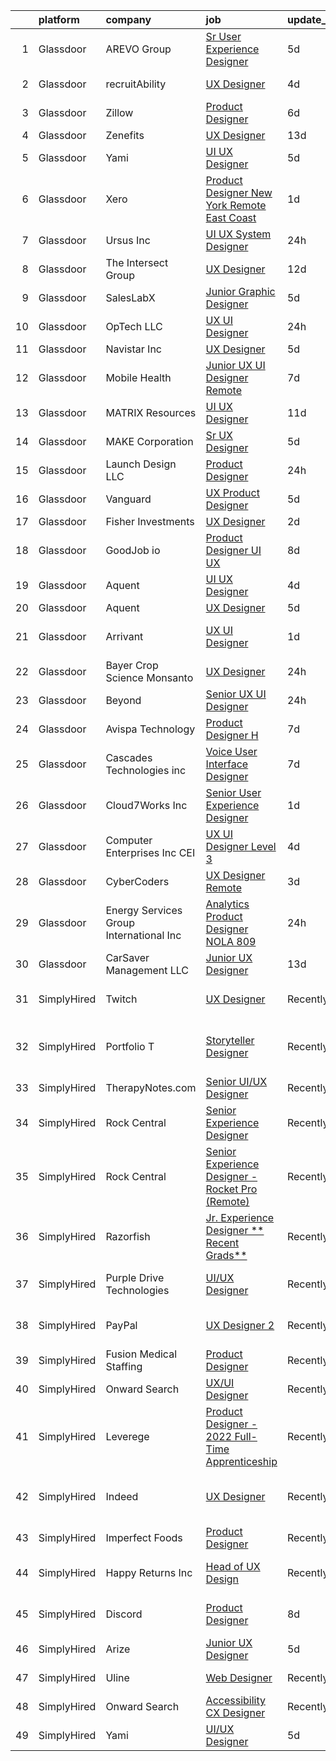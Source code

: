 

|    | platform    | company                                  | job                                                                                                                                                                                                                                                                                                                                                                                                                                                                                                                                                                                                                                                                                                                                                                                                                                                                                                                                                                                                                                                                                                                                                                                                                                                                                                                                                                                                                                                                                     | update_time   | location                         |
|---:|:------------|:-----------------------------------------|:----------------------------------------------------------------------------------------------------------------------------------------------------------------------------------------------------------------------------------------------------------------------------------------------------------------------------------------------------------------------------------------------------------------------------------------------------------------------------------------------------------------------------------------------------------------------------------------------------------------------------------------------------------------------------------------------------------------------------------------------------------------------------------------------------------------------------------------------------------------------------------------------------------------------------------------------------------------------------------------------------------------------------------------------------------------------------------------------------------------------------------------------------------------------------------------------------------------------------------------------------------------------------------------------------------------------------------------------------------------------------------------------------------------------------------------------------------------------------------------|:--------------|:---------------------------------|
|  1 | Glassdoor   | AREVO Group                              | [Sr  User Experience Designer](https://www.glassdoor.com/partner/jobListing.htm?pos=117&ao=1110586&s=58&guid=0000018316d9d25bb52999a54246002e&src=GD_JOB_AD&t=SR&vt=w&ea=1&cs=1_32b6057c&cb=1662535717822&jobListingId=1008111343273&cpc=3BA4CE39D5B5DEF5&jrtk=3-0-1gcbdjkjtk25r801-1gcbdjkkci6ij800-4188c368d1a16fc8--6NYlbfkN0BCLW45RZuRc772PykXY_iXs7CHdsEvuP3whbuRYvlLzUPBgski3_CRPHCklom68Osgv49XQDmo1wtlt7SeJ4HppkyYMM222WbTMRBA2d1kIub18qYYHKISWAkmgyEmZOL97mJlEOHWeyB4xhA4SMHAZwfg573IXuSm0kAAqmu66rW9AtAsqMfmcamYbSiKMuIz3RRUgaRdJh5uNaC3F_HlVZ9auBK5sEW9KE_NBiywfj4GZjNYHjH47jwLhp2DPGKSTYlfA39llqAgJtnnrOCY5zaMUdT18vx0PYEDUVGkvo8UcBDV6RWv2WNne8_eb5RZUK34T_M-4KoD5WEJksLlnsX26PDk53TSwaZ51jXdOdx2E4gIxHug4ffWKcTWvsOVB21TdTK2UQeDsdzV17QyewoT-NCbRpr_MV-SifiMfWsdJHpWa7dvT76vRUKzctDJ5uEGZeKHOKMSEfB9vkm_9HW2SSAZK9ZytheW69aWOrhWArWJwkyZtT3tgfe_j0LwqBBNP3TN4g%3D%3D)                                                                                                                                                                                                                                                                                                                                                                                                                                                                                                                                                                                                     | 5d            | Remote                           |
|  2 | Glassdoor   | recruitAbility                           | [UX Designer](https://www.glassdoor.com/partner/jobListing.htm?pos=123&ao=1110586&s=58&guid=0000018316d9d25bb52999a54246002e&src=GD_JOB_AD&t=SR&vt=w&ea=1&cs=1_ee176a56&cb=1662535717823&jobListingId=1008114441438&cpc=C3517E2410EFB392&jrtk=3-0-1gcbdjkjtk25r801-1gcbdjkkci6ij800-9677815650b08515--6NYlbfkN0CGG9KWCDlpnNsyBDyIiP_Q0811kl3MMa1wmNp0I1WtkTaTZU1gJWaiKEGe9oYuZ3BW9eQbL-bVuA65rvXkGyA6W7FpXlQFxfI7En7ui8u1J-znHeElQFPX2Ao3qu4-HxmB9g_Fm7gKKJNQIlvrv1FGbLiIM12n8VLU0K2J4U1A1dcDSKbIYHvnpscrZxb4V1E3u0v9_-U4dl6_UGo1kcBS6o8G9-DWMzk3umb6z2qeQJrlGpiZN-1IJT-X1KL7vrrUGEHcSlIJzoKuMm8I22nPZI23GVR-pmF0UELYM_gu-4dZQ_7lUSYl7C_EuPrn258cPl1vlSBtzgi0cozSKSykGoHFJ6d2f5rxBmXVA_ZlANpAVfuvfDJCs2LsL-1RYAJLq3d3rcFqu87DArYD-pfMBjCUHS-UhXTpsJcZNRINL4APmmhX4O53DatSqHBtFXqegTGhw1e9nJo9uTExub6xhCbllahdqZ-KsM4dYgqZRAcKcLs8iQpDPj0TF8aE9snd-9n6dv3LMg%3D%3D)                                                                                                                                                                                                                                                                                                                                                                                                                                                                                                                                                                                                                      | 4d            | Leander, TX                      |
|  3 | Glassdoor   | Zillow                                   | [Product Designer](https://www.glassdoor.com/partner/jobListing.htm?pos=116&ao=1110586&s=58&guid=0000018316d9d25bb52999a54246002e&src=GD_JOB_AD&t=SR&vt=w&cs=1_a510fb79&cb=1662535717822&jobListingId=1008105734825&cpc=3BA4CE39D5B5DEF5&jrtk=3-0-1gcbdjkjtk25r801-1gcbdjkkci6ij800-923d093315a463c1--6NYlbfkN0ANMurRYyPEXg08u6OamUd1Mvhk-zhFSGYIZgoJR86UvYL2v6MoUqae-sD5DnU21vqzMUfcrlxXldGlpvZ_A9LcSbv7fieDI5Q_e0eCDabZQJSfXOKXU7HhyZwRBWFH68mW2QkyUBY-1UqPK4A2Y0SDj9Q6XtG2RXC_FvaVnw66ZvivotLysrS3impQJLYkqCcVl1hIsfG-iEpt4htSSGyrKY_saRC49aa6lkGDwclASMqreyxCTMHHYnPHROv4HMzDkdH7Tnu5_TDPKtRR7LZyP04rLyIbgsy-Tij8jYVDgjn0Yq2KmDy7D2DUWn_mdT0hT-khOPLdb4GW4qwb8nPatfUWwjqaMX0QbTVFJkEuUBCepYuP5COL1vqGpwBVqDKzwh1Lo-O0vD6e5WpZ5Cw0_KTtMLRDumPzCX1zZhvcVwKEL0PcmvTShG_WXBQqTFppq2FfuU-e6okEeo_uG3vhVAe7IMUbhxIsHatmW6kXMwTlKElxWWHNUdiga6Q9PnM0ylO4mRCpZ3ZKOQqZRgozbmleAPk09sjd1Z26lWIP8wLgp6Sf4RUpHLiqK5Y8IIQJ4FQBHQMA4Les1LpaKtymqzx5nMES00YuZU_fMskE3-F3lKquCAhHeDHR0lchCd98PvHA083m9PL4C29BMpG7E-hMP0u6vZOKhKfPYeujX6TpMNIuzCAGKfbcj7-YXUk26plaJE1TnoxSYeKHuFedMoG86LulA_5HkQJhZvcKOXHX393AszfQOy-qHkOTEqkuQOqVCJhBTSUEnFyCEUU701jwNXWZdjs6bQw9CuZkkQH6E7ESu0P4qWKgIWpm4LAaZjxC9UjaAM6xH234sUE4GNH8iSNtQlvOhsYdxDianAN6uIZ13o7NUAgsghC8k64%3D)                                                                                                                                                                                                                                    | 6d            | Remote                           |
|  4 | Glassdoor   | Zenefits                                 | [UX Designer](https://www.glassdoor.com/partner/jobListing.htm?pos=105&ao=1110586&s=58&guid=0000018316d9d25bb52999a54246002e&src=GD_JOB_AD&t=SR&vt=w&ea=1&cs=1_72f0e3b4&cb=1662535717821&jobListingId=1008091357111&cpc=84DBBAA61F05C438&jrtk=3-0-1gcbdjkjtk25r801-1gcbdjkkci6ij800-60f85573673f9bf3--6NYlbfkN0BP7N8pYsNWMWBMaWl8ZL7hgGB0AUGZOiHnEaoLHNDW9ROvVNa_h-O2VgHJxwiiK0FvNzL619YT5xjM84m-LPxNMcqrmbfy67nmq_OooHyvM4GX7lNgUrjXmmFng0bY1bmBPBtwPWjl9uOGEcSpndc0U0y-yup-M8T9H_eM1z_7YuX5KEAgmU_Hdo4WVR8w9vRl6CZ9GgAd7m3APl6APy7Z9GRC2Viop_4VpuMR359emRf7VQbi5QbM6rrcqsLLQgy81BX9-qQT7tOWTbYpU_wR9V9ihSbk54g_1OnQUqjZ-wWIIlvQkCfYgtkH9rq6vGwoKwQ8OT8aFBilsCDA54A6Qbe6NIMwaYAoIvtxs9CBe5i2WDT2IwZoQ1nZyTteikh3RDh76BorxO1kPqQAU0mXdpIQTKbw_ntqzGmUK5tqh6AGQxAOemNnZlsu-7p0-e7V_GhRvbhaCRTNkI8G-mSobUBzlrHjTyLYfZYGYOya2u3KbgfgFYiZhDOVKYwfDNM%3D)                                                                                                                                                                                                                                                                                                                                                                                                                                                                                                                                                                                                                                    | 13d           | Remote                           |
|  5 | Glassdoor   | Yami                                     | [UI UX Designer](https://www.glassdoor.com/partner/jobListing.htm?pos=110&ao=1110586&s=58&guid=0000018316d9d25bb52999a54246002e&src=GD_JOB_AD&t=SR&vt=w&ea=1&cs=1_c964da6f&cb=1662535717822&jobListingId=1008111961904&cpc=BBD63848FB84346C&jrtk=3-0-1gcbdjkjtk25r801-1gcbdjkkci6ij800-d1dab448a2b02621--6NYlbfkN0DsBOlmEAMqZtav1V1WKZO3RUElpafjggtWvxyDQ3xFSqf_F-uFbbl63w4PrwT8Miu44ZfysXO1KSQgZsMWkOkd7XGrsQbZln7t07s8F-Y379QQ1CrIr4w_ay-qHsO3v_CQgS9HswjUCAf-pnizNih1cjX2cZN5IilCpikKmz2lbLmVVAngstP8Mkxjc0dUSMOtRqlk2DVf3NUkGZvYJiEaqZrsVCfIifxxMXEsKbkM2l8Gr-Zva_V0VIVp-bzNycP0eSgU0hklnJZpv0GXpsHmo1W2x8J4W1qmbkp8O_Xj2F6_lrf9bUlqRaSxP017yUCoIpzMxF0LKgGCU4fDvWpP8dOUzkLZS5fXXtB4YtaG30_zjVDH7i2N9WckCyg0A6iaZrF3puoBWsi46E3kYw0NzcfMD2HuFeB3sjwm8fOREOARC90MJ5lPMohT3Q7SNqHrHTWeXXZutQPp0MKG9GZtzI9_V9rZqRISJsB_cRebO3-eysQzBBxz)                                                                                                                                                                                                                                                                                                                                                                                                                                                                                                                                                                                                                                               | 5d            | Brea, CA                         |
|  6 | Glassdoor   | Xero                                     | [Product Designer   New York   Remote  East Coast ](https://www.glassdoor.com/partner/jobListing.htm?pos=108&ao=1110586&s=58&guid=0000018316d9d25bb52999a54246002e&src=GD_JOB_AD&t=SR&vt=w&cs=1_4d3890ae&cb=1662535717821&jobListingId=1008119464057&cpc=FF950A86FEA5DF54&jrtk=3-0-1gcbdjkjtk25r801-1gcbdjkkci6ij800-d42ffd1146131f09--6NYlbfkN0COvs0giDBQSZxCgxtGlP9F2rqb7f8qKMvTQKRfo9Z2aBBfdNwhT-PCbca6Tg6UbePLXSL2kZ8wB6QVlHX3jNKcLB3QdhbnaHtCR8dPv0f5XN7MxS1xg2rPm-swsPuD68rYGuZICUqkSSh1BmczAVfWYENYm4GY3NcwVq0TyWHY8ONw9rx7low6CFFsyZyTqD3aaqxgsjtyJSou2H3yBWlNwuLFlxNRk7DUYKUmN9aAJFVdT9IczcLKzIzzYlyKtOpFFxjvubYRWU8HZG16tnVYcloehdYEx3nZML1Li-FVDYEi4S41jBsz_xOfBrltM0cEUEBdDMwWs9nb_v-qM0kURNEfHq9CBDqhoYmfLZjsH800y-n2jMXjIHZ1IT2RizSbpqJgON2FSHo_lIK9Kf19fVq4fCMfiael-4hedoljP3NOCRlWn28Fig9AkCCjp0Y7CEGJJRVnV8ohsUF8E07TRs7hDzRF00tHxqcXZkKtURQwzERcrlYVC-krAr8Of1hDi0KOVrUk-R-lk7YRM2d-swGwxm0AkzlE-TihIEk27fBAbghXc5lUtGNFU_VGFJQYW10dWkTmbw%3D%3D)                                                                                                                                                                                                                                                                                                                                                                                                                                                                                                                     | 1d            | Remote                           |
|  7 | Glassdoor   | Ursus  Inc                               | [UI UX System Designer](https://www.glassdoor.com/partner/jobListing.htm?pos=119&ao=1110586&s=58&guid=0000018316d9d25bb52999a54246002e&src=GD_JOB_AD&t=SR&vt=w&ea=1&cs=1_05e6fff7&cb=1662535717823&jobListingId=1008120777558&cpc=F5E96E35A1725171&jrtk=3-0-1gcbdjkjtk25r801-1gcbdjkkci6ij800-a6595e13f5f538c5--6NYlbfkN0CT8vBT9H5mqECx2dfLV_FONLPDKpIRssxVwtj05Tmm4rA5I0VNOPdM1oYsK66ov5p5uUcFInh1loecO7g0sz_vFSwth4Va6UdJUEnNiuNtI7Ow3xrmSr8p6HYXtu6rwpEVrOuVMkOnMppzhCBoPF6QnTrAEPmx92cj2Br8bjACSdp_fRb5pYYhEuMNeXHaZltWbUmJhNo43ZdhKSN2zm7Cpfbmd8cX-4x1ZfCmE39POVf_dtaQIwUxWIiLlv2YGCsZioOyfXHVRwoJl4CxdeLL3ZTIGgdl6QZ5WUm9_NJZ6JStu6NI4cusk_71AaCsnP8-9lXQDsHRlw1EpPgLqn_TCPKPKXIZZlhY98ihvtA7EZbUaFbFlShHRVYIF9yKOTHqv5l03SDq8hi2_YSFpv3DbRvXkE0PdY4pnu4x4D8bq-kCeM_aczxXeYQfwtBPTWmhqk_be6qWneTadZrNp0DepWReQuGT5wYFPFHlyHLmYR-WN2YC600TLY81CtxLukNGa7PfDoTWE2aH9bBoCc-Zt_vlhhWsUjxufTABSUfnUpEElPE9BoAnIA2o5fafl_h9qwp99bP4HIjAuttapIZHMIpHm2fP7lGqTRVWRRLPiLsF-94LfKOtaijpyX9wm2SZWi5ZRy14CjHO_Iy3FnDWOjj1XAkcqsDLxzkUJSHVHdvLf5BbZJ36v42L_dhjRcRFh-vNHfYmPfNauK24p6hHN2ll_r6ZXLEIWlroNUvomkhjjzMJs7BqKcjVg7Anrx9FaU4FNskNYmkKLFdyZx24RO_MQB8c4iEZg5M1ewPqMwlzEO4uKvkt7YxP4utHi0pPcMC2RhPjeBb_MOYnD3t_6L2YAHZIBBBCAMmf7MzHAm_AAXMh5FmDXhDNA9yBb-i845bufREXpwRXH-3GfVqp4GjjqIJ1XSCHshg6t8iBrf8__xh2EK5fdARhFjUS8XvZdnQWmPDuwT6FFY6tdRODNJPPAFkltJ9W9YuBBmHPAIKtCE5orZAQOp35Wjj2-NY%3D)                                                                                          | 24h           | San Jose, CA                     |
|  8 | Glassdoor   | The Intersect Group                      | [UX Designer](https://www.glassdoor.com/partner/jobListing.htm?pos=126&ao=1110586&s=58&guid=0000018316d9d25bb52999a54246002e&src=GD_JOB_AD&t=SR&vt=w&ea=1&cs=1_23cfcad4&cb=1662535717823&jobListingId=1008093692761&cpc=444700D72F2ECBCE&jrtk=3-0-1gcbdjkjtk25r801-1gcbdjkkci6ij800-031850fa0df62bda--6NYlbfkN0D3PcU9heefYh9TtgByvMoljOix8d9QGO4-sOduKDD9bT1jZI9CfBWrR-yhgruQBi5ZrxVTIvu_50FK-IUIBy6jU2_Wr_qXb7HCgDUwr6byVhOgFPV7g82kkeQ9Npidutfwe3YZyLKOJP28trHYE3Z__O6srWxz0Yo7uRxL4jjG9ntQnQoHzRP9fYpoj5rolAO3hFrQB1-MHU3WX3RVdPGTaZYStUdLiObXK3EnWxg6sCGhqqMduuuCIPSEJYqTHTI_W9m-WoZVVjpY8Ui9sJsg3enVoJhEdKQ1_VQX5Y2lsGfanJhzZakvoddezOegXAcAMboHg__GmifO5v5cAjo7JAhrlV-5GIvpD8E3xchxCWczqTOZ-nvr1RtMT7fZhjbX-XGw9OCWnXwGf_6OHfzl9s-hvs4Ttrc9XpvIIw5sPuggQtsv1uRjZUzW3unuzvsp1TjshbFcLgKtlbG4m3aLwJC0gZMABOe8M7XeWiSYCWmoN3oB_vmmof5Ley02Ktk%3D)                                                                                                                                                                                                                                                                                                                                                                                                                                                                                                                                                                                                                                    | 12d           | Irving, TX                       |
|  9 | Glassdoor   | SalesLabX                                | [Junior Graphic Designer](https://www.glassdoor.com/partner/jobListing.htm?pos=118&ao=1110586&s=58&guid=0000018316d9d25bb52999a54246002e&src=GD_JOB_AD&t=SR&vt=w&cs=1_46bcc193&cb=1662535717822&jobListingId=1008111579607&cpc=6193B0C32834B022&jrtk=3-0-1gcbdjkjtk25r801-1gcbdjkkci6ij800-e908962a8703a28d--6NYlbfkN0AZhccrYCUSJlZEde1UnGXnwlG1V9FU8luw-eezWnVYr5cEIZbxF0ud2TiQradMyDYAhjUuZdU-Jc6KDrNnXGt0luj4X9eLCFruo8XOurAzNfkw5TKDUy8_2DXlF_UuK3XC5Jdc8AGJshFzDUJNXv15OVNeEv33cNdPQ9245r-wmXF-LAyKzaSge2VOArsiXjpk4Xf8S2Z-Rb6blW8jDYCwCS7h-JinDLATNPO7U-EXcnzXnOHEnzzXka0thL1X4wmqNNnSBunszPD_-cTdhg8lVKw9gXyYDNnw-W9dijElOns9bRZz2AG5gxNqZNj_P-JIhEH4-Y5oCYp8W4s0pxuVMgEEZrAcYhNJfF-v21wXLQbgT75YcZ1NI2TlR3JJ1FmKBmGIcngsxWBCe8W2GcTBwq4-P2yPQnoc974KhGim4NMr-rM3oEqd)                                                                                                                                                                                                                                                                                                                                                                                                                                                                                                                                                                                                                                                                                                           | 5d            | Austin, TX                       |
| 10 | Glassdoor   | OpTech LLC                               | [UX UI Designer](https://www.glassdoor.com/partner/jobListing.htm?pos=114&ao=1110586&s=58&guid=0000018316d9d25bb52999a54246002e&src=GD_JOB_AD&t=SR&vt=w&ea=1&cs=1_4ad90522&cb=1662535717822&jobListingId=1008120878935&cpc=723ADC3DFE402989&jrtk=3-0-1gcbdjkjtk25r801-1gcbdjkkci6ij800-0baaffa7b0784a0a--6NYlbfkN0DP9fosW9IEXaU1TZ3ocreH2vEq1sd-U-IRxHoNdS6RHkqAVuspg0SWSgO6chgcdoU5n4vUJhBKWY-WDn94csM60LcuhNnZxBqWpiRhLNHVLEV9midagA-O3i21KTv-5qP-FwLsLnbHckdD11Y3Ezo9aFteyJdb1TmKa1Efb5KY9hp-Swlpyxh_iEGF3sQMQFNo4uctYJppV2Pt1xIe4OYXYDWn-AG3-mE0x8VYi4RvHhKWadpz7tgE72EMxcRgphuZuab-wHt78jDULXNFMlpdNcqz70yfOFBsP835Iwv-ad6gdmh0Rurfgsbm9LgjNR3DftgSFn0Kcd5yUhqy3SwP2BF5IoEsnXW6R9RWJILVk5almXEQGeV4IRweuaNE6xkn3ab3aIO38-wSl9BJG8Dny8uc57SsYyXlNBy0AsGma4crbVclAP72MujRCtn_ReqUPPW-8zVneg2SM-lr2oYG1HII2gTobDnrzX4woo-74yxl8oO76ZdnvifQExOVY_0f2IBCLCx8C3ejD16cFMQI)                                                                                                                                                                                                                                                                                                                                                                                                                                                                                                                                                                                                               | 24h           | Lansing, MI                      |
| 11 | Glassdoor   | Navistar  Inc                            | [UX Designer](https://www.glassdoor.com/partner/jobListing.htm?pos=115&ao=1110586&s=58&guid=0000018316d9d25bb52999a54246002e&src=GD_JOB_AD&t=SR&vt=w&cs=1_b241ee38&cb=1662535717822&jobListingId=1008109657234&cpc=0C139D4CAD5A6DB2&jrtk=3-0-1gcbdjkjtk25r801-1gcbdjkkci6ij800-c03e3d61d62ddb2e--6NYlbfkN0AKaw8O8HtsTpjEdZ8TD4sRoCQOMb8M-nU-vU3s0gcF0r3-yfGCd4qXtRpKh7pLIDIM_WGHspAbEH7Mm-DXOvseaNDbhboO7HxJY1x0-N-IbXp-gm6-_pBopNgxhFLiAEmGTaW3dCXraLD4_5OAFLHz5MDSqZ_FULqBuWoohxZw04tAZFDJEYFd9Z8NOZnBblnhV_hmXB1Fk-LmuptOD5VlJcxgsXC7g2C7K8JuNqxaB5GnUe2nhFVPAXe2OdxNmhCW6qPT66PCl4iEoMoowaov7V2xxBv3anMT5CdZgpBu1Z7qLVYBZ7IM9V60wGTHKFEyEJ_78y1aCcLIkUoDE2eNbOo6wBtqgPaRW7u1MSB0BFPBz6kn87AHQb9Ns3EVWYFS4LHd8K-8if_4cOMEJKwHlQRobtMYVv7wtTKFtP1i5t-QZtYgEKjqPkNLInZawdOTDTIZcZwvHZa-Iwge9_uiencA2mF4ENqcfOhphrE1B0bM1gJfmjbpJNWRzqXzB62q75LN_jJKaFKvXukNzN9Z8yzp---T6w-4MdNr7FaFQRFwhQoL1A8MeUskWtGxdfofqBkeYEe7_JFkTUQ9mLhqUIvVtP-Ovlesw8QFZ5jGCj3DQUIRfy35N6aanmtb2bnTWRFakbn3l4JVXHir0elt_vq461YBtCfI4Rn0AN3RaZZQEp5ZeAYagUpzBVkM2G3sFCDedpYgshb3kjV3JIiV)                                                                                                                                                                                                                                                                                                                                                                                                                       | 5d            | Lisle, IL                        |
| 12 | Glassdoor   | Mobile Health                            | [Junior UX UI Designer  Remote ](https://www.glassdoor.com/partner/jobListing.htm?pos=109&ao=1110586&s=58&guid=0000018316d9d25bb52999a54246002e&src=GD_JOB_AD&t=SR&vt=w&ea=1&cs=1_c5025aa4&cb=1662535717822&jobListingId=1008104582625&cpc=F41FEAB56D215062&jrtk=3-0-1gcbdjkjtk25r801-1gcbdjkkci6ij800-0b855880aef5fae4--6NYlbfkN0CVW-wZUB6fDkVbeXZUmA8a9VqOuLioZTZt07t5oqbkUixMn8E1AkY7NfCvE7a_uIFEM4p2K4W6Xowwu-eZbvZMAmUZzzrHL6ljTCT7DYTx6XjJdgQUIEh9p7SxX-wpgLvWtsfp4DDj8x2BvdIzeHYMSSkPiP9r4jjtgVITdl04BLVLmN7DTPJeZ4_ZEyu9s9kJSZWXVIFJHm7UUAY8E6nzCj98b3AXWaHYETPxkK2Bpf30Kv_XOO27xRUwjr8KZThicsDiNMolgL9YGhcmCr7Hw7jO8mzT-xzQu_Kg4llSYBFSzv8f10RtD3sLlk8t0ngGkGbHvnhHAp4aDVqfNKXroYATMPgxZUUCktIvwosSXSZL5gtIyRpe5AdD-G4UfdtYdylC2LeaE0idf1X4pCkOexHOJ-dmZE0TBj1tLswk_dPbnFC0HVLozGUcnm8gF6jcfckHlS6NYwnXQMnSOLWpfQA5DVZuJ0hbCjmozPdXbEDHXhPyT4vAd1QoRSi3VAPKydnxgh9j4aXK3CTweA1Us9pyFMYVqE38GexhdVvcmq4-Po1NxLFxGsX6Y2J58TwznRn48v1Krq26XBo9q6wg3SugZ-ugYSU%3D)                                                                                                                                                                                                                                                                                                                                                                                                                                                                                                                 | 7d            | New York, NY                     |
| 13 | Glassdoor   | MATRIX Resources                         | [UI UX Designer](https://www.glassdoor.com/partner/jobListing.htm?pos=130&ao=1110586&s=58&guid=0000018316d9d25bb52999a54246002e&src=GD_JOB_AD&t=SR&vt=w&ea=1&cs=1_94b1619e&cb=1662535717824&jobListingId=1008097687345&cpc=D2F1DE17EE1F43B9&jrtk=3-0-1gcbdjkjtk25r801-1gcbdjkkci6ij800-6eaa310da964cdf8--6NYlbfkN0De5ppvndiyxA0pMSLQzOe_j9Mra0KF_8EhxTxOKXtZIfhM20E97mGJ28x3XA14Fw28yStzVBdaQ9ukr0hbtijUfQpEKZvHTt745eRDuSDYsFUMx1W8sjT_u1ZW-4vrP_ybh8i3xl0yLc9Cbqn5kd7bD6LQ2twRfCMXnKVqUzk8aiIdAGQZSbUw-qrO2rVefXZKcp3zxLYvG24DcA-TVl7van052ZMpxY89SK7FmLgHiq_PRJJL_SO50fQVsDxt8d9VIG5aV_kdv2CvJqmVkuc1T5La_LnPnMICg3WkBT_bzHpYrOt1RVYFkPOAA09KizBIKNG-EgxHaBeTrAlErGRx7if6AoZ9ycdG6-Ukf3oKBOkyoKpjpaogfqcKYfh3rIve1-u1JbwXjSyaS8aHhq-a5vvy82rxE20E0L__I4P7fv4b56yy70TBl2UbdKIEBefjz-reaaeWk3k-Jx389G_bmIGdlp6a2hGzOVJalXtbWr24KDzKVKV5lcDY89qTNE2-bDhEIcpoxizBCEUxHkJVso81LCnEhKS5HakFKyVQYA%3D%3D)                                                                                                                                                                                                                                                                                                                                                                                                                                                                                                                                                                                   | 11d           | Scottsdale, AZ                   |
| 14 | Glassdoor   | MAKE Corporation                         | [Sr  UX Designer](https://www.glassdoor.com/partner/jobListing.htm?pos=122&ao=1110586&s=58&guid=0000018316d9d25bb52999a54246002e&src=GD_JOB_AD&t=SR&vt=w&ea=1&cs=1_db256c3d&cb=1662535717823&jobListingId=1008111018945&cpc=AC285F3A3ECA6BB0&jrtk=3-0-1gcbdjkjtk25r801-1gcbdjkkci6ij800-175cdf68bb3b85ab--6NYlbfkN0DBngY5b4yB-TlcVsy-QsRo8iRp5hY8m7P-4u0yD8OPehX8tfe9tVu8yLDxUwV1mcUyLWyrXCaODSfuFoLB5vmq0DBHwLowcpqWevatJK5OgW7nhgyKom-XMka9g2laA_pos-ed-qRT0K_OlsZHdjm9WVv_gYLvIeSeW-G3rBuHH-bBdpcmaNTxUpNqNEZqvUX0DeKQFawTmlE37lys89wYW7INwq-HxYLByrGOlMwwFjKHjJF_Xers8lwR3_IR-GghyX6KcIW3jQpVduxKE55I0uyU8aOibZsoTERSFImklK_DGD5waiblFilsp4YcuIFSd-x_Hx-cVq5Dejyi_PYMuFnndP2H5aQbPuCpi7oWzKhu3nRaxA8Q6RGu2xOkvN01fbyitzmGAJMkEw8Ryjmnn3pwvKRGQMhAI85MT6HqoCXiFtY2IdPt8r8lq4dQq6E1SATxVNHK6xeBPlGgLO5syUTNcuRihIgO4j94Zv3_Eu-IP1140gmukIXntFZR4rtnAlrko3mGBg%3D%3D)                                                                                                                                                                                                                                                                                                                                                                                                                                                                                                                                                                                                                  | 5d            | Remote                           |
| 15 | Glassdoor   | Launch Design LLC                        | [Product Designer](https://www.glassdoor.com/partner/jobListing.htm?pos=103&ao=1110586&s=58&guid=0000018316d9d25bb52999a54246002e&src=GD_JOB_AD&t=SR&vt=w&ea=1&cs=1_2fe9beeb&cb=1662535717821&jobListingId=1008120876164&cpc=21001CD36CB5FE0E&jrtk=3-0-1gcbdjkjtk25r801-1gcbdjkkci6ij800-d03dc8071340b52d--6NYlbfkN0A4j-hCyzQryILAnUuiEg4wO0W5i5Cmr1cKLggF1attzsWLwnQvZ4tdWPYGMcq1Eeifn2UryBVUGEPnMP-yl0lwyn4RBh70Ko_oGxb34YHNRl-YvuMXKArdTJ5wZ91g36JLtz-vAk0rApwJHShUVTKAxW6K4LGntifZ1gQMvcXRPWNaeI1FdipAcKpvwQbtwtJtVPRuE29vmVYrjr4rD4ivpJ1vqiGkUSZYQ5ZqPxxPw1b8TrYpwA44F7v1DWNrgPLWv_c_-B0LFBapH0Ilvg4dE-CcxWyaba9XKBNYi42XOH3WeaDQ-wNse2X4cUCx86tvQ22LSHTiYihlI--ZpDm035rSXPek2RhrzFZPYUN7ERJf0dm6StM7fr9yjx2CzNnmvbaG7PL_Kmmms2vBB3j1KfxJernLC9HCDrmstHr0bFzHx-Y5PlD5MRkvuzjiOFpHKTK_zcRRbat3r_RzqrQQVn7BhunGh1iYPQFXLspj93ChlfFm8ZZmlqrMWaGbXogYGW-WvNQ5qvdzp23e4VQn)                                                                                                                                                                                                                                                                                                                                                                                                                                                                                                                                                                                                             | 24h           | Remote                           |
| 16 | Glassdoor   | Vanguard                                 | [UX Product Designer](https://www.glassdoor.com/partner/jobListing.htm?pos=113&ao=1110586&s=58&guid=0000018316d9d25bb52999a54246002e&src=GD_JOB_AD&t=SR&vt=w&cs=1_9c8f6e09&cb=1662535717822&jobListingId=1008112012321&cpc=AF770993EC679D41&jrtk=3-0-1gcbdjkjtk25r801-1gcbdjkkci6ij800-be7c06f459c33981--6NYlbfkN0BWQs_M7ZA8XLbIFWVw-PYcVVEPryqVLyWhKaEKPskHy2YkbHyHJDwBFABfX2IzFJVzF3OE_GKLQFR_VW2JmmVFQlLdirnq6O28rT9GGaP7ZFUJj9Stvk2ivnleLG5A92dqA2I28trcXt0YQhqRfIZTw5OL1lSNXfSq3NsK7RyO7q2KlHh0YaUr0BjWCDr1Nd9SVJwEQ2Gx7zTkUtDDhKJyX0Q3OZAwWy0ONxoCHmMc807lOFSQafivIBXxIZkSSh-JwDjK60Y2E7WNPqLFJA_ff9IT-5RS_v8QFx18zuvXyYL2dt2DI54uPXjGFMOF_bW7I5k0ztzGKPUATz9j5yzJSj-z2hTaTGwr__XiCAUMt5cftXsHvF7tIxo16KehD4zoF2at9DaxXlLFXAKKnkytTTHDaaG1mu0k9tkUsTcFLJxk3e9t1G99-HgOjfTawj1Tf9qgJN5ulDJm7xXrkTSetMN_sIJdC1fMVnfU1C-XePHD8EZUOkCQFAmL3it88TS1fUYUU4CKqpptzVT-e2A6l3D_T_fk5WnU_M4pTfxDRdW0Rr8_cv6EaBjvnBoL1Ns2a5ngUdg3jV-Nl0LRNG92sJ2QylBOc64B1kQyt49LMQHu1UzhbEGjJraAQmlbqJfN1HOOfYgkXOpHrHa-ai6sJZ5s13JR6kbctFXbsZ4dfsBTUz8O3-M8kj-0kff_MWEUsbAap-4_e1-fMcBcGmZwL7lIlJKOkl8q56YvZG-1f52VXyaVu8FcEokVTcTOdIn-g3SGDHFvUI9RvOMEZX7fcndQmZk58e-Lby13vA3oK5xwGsqfFLkm10ttGiJbZegH6zl640s7tmoeQ_255ty1E19SICF17_Rz1W5YNqR9alISoyXDB_BkVrL6cbCOq82mzUQG1jeQUC3Tpt5RqAsgedWLumL3RYb8kFY1pASfcL86s6Yj1V8q_2LHG12UklUSFbFfkeyTRjNJKlBfNYgzD4Wle0qGXl7NycvibZAYch2AMyOrDbNynKVFc8Z-fhWuYNhYHnLTwO3YjrE4FhRgzrU0DRrJywP6dKN0LaTZ8MveibKK9-pGG9ZCiu_n6zJ8-VLhtPoWKfEnPfWlrYrJqM7upo1yIAs%3D) | 5d            | Charlotte, NC                    |
| 17 | Glassdoor   | Fisher Investments                       | [UX Designer](https://www.glassdoor.com/partner/jobListing.htm?pos=112&ao=1110586&s=58&guid=0000018316d9d25bb52999a54246002e&src=GD_JOB_AD&t=SR&vt=w&cs=1_66f11ced&cb=1662535717822&jobListingId=1008117056491&cpc=B101C867B3EF2D75&jrtk=3-0-1gcbdjkjtk25r801-1gcbdjkkci6ij800-385375ce8cbcef7c--6NYlbfkN0Bl3v-xNSUlX6M4P4y9QgmujL-lOT3HgqySKLBFYL1_9cuj82YyVgUSV6vzZlcSa8Z88O6VQ-eAvzEzHvRVdNAbe5WH1s_26dD2b4xgxrLYak6yajvyRdlj1UeRn4jMlcpTsVb-SZZjm1_E-iKO69lIBp3u98RQGKOn0j5nzCgkCH1a3ufw-ah7gJWqOuNZfyZ4L43CT2Sm3tKQZjnKrCEhkzAyl-bZAtM5ungDjKg-lY0klbtglyLuhBsHnVHX5okoK-CfZa6u1Mrkxe2aeFQZ8xHsbtuc5tw4dFB0C8r5kfgPXHm9xA-Au6lrzbl87DtZbYHVsgkif-J0HPJTcFvcwSbb4HStoSoCyp4wdHdgEWv309niaDLUEoOEzLouUqoHRTdVR844M5RDilmY1gmLgiBHeAwoY0SsEf2__kR4T9ZLMBDAQG9O)                                                                                                                                                                                                                                                                                                                                                                                                                                                                                                                                                                                                                                                                                                                       | 2d            | Plano, TX                        |
| 18 | Glassdoor   | GoodJob io                               | [Product Designer   UI UX](https://www.glassdoor.com/partner/jobListing.htm?pos=127&ao=1110586&s=58&guid=0000018316d9d25bb52999a54246002e&src=GD_JOB_AD&t=SR&vt=w&ea=1&cs=1_6c69e3db&cb=1662535717823&jobListingId=1008101143376&cpc=6FC5BA77C9A4CD78&jrtk=3-0-1gcbdjkjtk25r801-1gcbdjkkci6ij800-8578fbe97d5717b5--6NYlbfkN0A-eM-8zQmqxQkbCPpjyO_R1nvC3dWyZdH4WDfPbAqpRWMKG9vGIfMbmWU-gkWEBQ01vlTGLb2nzOcccHCg0J6zzTcuMGXdgKgg2GXifa6KSDn8culOCpjh_TFn3gljPby6eKNqkiiOIk7xpFsOaWLOLwbEX6yF3a3LNf0J13VFSUA2XKAN-WXo_J36O-UtPf2K4u5HleECUzXIPy4RsQohLtUEJilC7XC3R6K4KoRrAFrzQyJxeDnhPque-Ihwjuw88ZNgMmE6LJ6fFrpfh7bacHbx2oG-lrfmX6StMWNrP0mbjgsIcLVZbPW1No44vcIPpjh8pKamVO_MkTN_tr9hFhYq3TFi6lrVo74fpkt1m04Vu74H1oGotinYf5IvvYzkoQAYfBB0GemJkE366ifU1ydFClPWWKkJXPv3D7JX2genXmqf9yHYrcG0tmlFuB0L8hLmvIF4ciV-N7crWZLJq1nvo-AiLyQDWF3G5LCqM_U9e5pnluXD85nkkfRaolY%3D)                                                                                                                                                                                                                                                                                                                                                                                                                                                                                                                                                                                                                       | 8d            | Remote                           |
| 19 | Glassdoor   | Aquent                                   | [UI   UX Designer](https://www.glassdoor.com/partner/jobListing.htm?pos=120&ao=1110586&s=58&guid=0000018316d9d25bb52999a54246002e&src=GD_JOB_AD&t=SR&vt=w&cs=1_c1ad7852&cb=1662535717823&jobListingId=1008114793160&cpc=56C4EA4A1A191A49&jrtk=3-0-1gcbdjkjtk25r801-1gcbdjkkci6ij800-988e979ea853eaba--6NYlbfkN0DMrcEu7yrtATojKJA7cEzGQ3FdRGWLh0CZQInL4ECGI9gD0Wolx9R2v-Aex0-GK0503smrwKuz4__mHlJHBBl27oaXudHHnThjTWxoycEVwsiwqnOTr9ZA_6JfMMsSFYxQw8wdVPeYzBH_Vz9NYAKtMb4mWEgUbKbpetOSxXck1_pgrkvTqVpB3TIvb8VjdsZpyUw8EtbziI30jaFooo7qfSpX0kgDUdxpXNZEkMgWAeRiRmOUXGuMpcCLsJwSlwDYqAXDR_TSeFrdJe5Np7PCIP8PiIhrCXNRRzOBH4jo7M351916Wr7J9zWJZ2CN8TGWkC7hwBD_-i4QK3VIbuVr9aDMdQTnLD5ZEtpypOo7kU2BF_JO0HE6t-Q7-JIO_BxKyIgGKgSFsIr1gCKu7FxHx0fXPNETCsJ97IZ6c2C-lmI6-ResP5uCGN7wKYoZPk9rfxNuEhDYTFf3jV243KkK)                                                                                                                                                                                                                                                                                                                                                                                                                                                                                                                                                                                                                                                                                  | 4d            | Campbell, CA                     |
| 20 | Glassdoor   | Aquent                                   | [UX Designer](https://www.glassdoor.com/partner/jobListing.htm?pos=125&ao=1110586&s=58&guid=0000018316d9d25bb52999a54246002e&src=GD_JOB_AD&t=SR&vt=w&cs=1_0a0aac31&cb=1662535717823&jobListingId=1008111964860&cpc=C4A69CCDBB3B9599&jrtk=3-0-1gcbdjkjtk25r801-1gcbdjkkci6ij800-a0aea63a4a0d9fcd--6NYlbfkN0DMrcEu7yrtATojKJA7cEzGQ3FdRGWLh0CZQInL4ECGI9gD0Wolx9R2EDT7B77c2cT33eJ4xZtcBfkKMZtXBvc2wP1tnXOoPpd3UMv6crfOchzoXP3nKzecDNr8y7RnLzCBH9dAe6FvrL9wgzsnxcYUKT_zuXvTUcrGaoHxkw-caHCzxnfRQQ58RRwqJt8xgYkym6E1awaoqEy6SfbluuncO8UiJP2rhHQNLEEhd1jCr4uBaRegimHxhDEWQZS-ReCNyd86W6La-OCMzWGwdzC9GtxnhRorp3_rUMhr3h46CbKlp4qlpOSdVILt6OXoZuMSRco87Eco4SuH0fEZzrXN2xvilC0ZEgjCqdmb4oqU5FlNtHMRvEADk0QJUdgIKbgm-eHNoDeo3DaHpwzZu7TgoOEA8uJA3VibHi865itsTu6JGFjUDsCOdNBn1lFQnTK9LA6PIiVxR6-qGBD-yJBZ)                                                                                                                                                                                                                                                                                                                                                                                                                                                                                                                                                                                                                                                                                       | 5d            | Remote                           |
| 21 | Glassdoor   | Arrivant                                 | [UX UI Designer](https://www.glassdoor.com/partner/jobListing.htm?pos=128&ao=1110586&s=58&guid=0000018316d9d25bb52999a54246002e&src=GD_JOB_AD&t=SR&vt=w&ea=1&cs=1_89d24323&cb=1662535717823&jobListingId=1008119621943&cpc=48B9F4758953335C&jrtk=3-0-1gcbdjkjtk25r801-1gcbdjkkci6ij800-3e642d748c9187d5--6NYlbfkN0DSgjPPcnEdvoK3uuxfISLALE6pB1FR7YSHOr_tSg5_QGIhoz_2VqUepdcKLBLI_zSAkyoPLr8SW-BEhconqxzy3mrDukWdx0ef31tGDTpgIip-SetJEWcGYiS5_3gTnXONN1J-6acvd22kzKlzGzinEI8pgDvf73tRGn8UbRq18Ntbe2fdioLQENlToVLDV23UN7cxPU67gTrIFZijVeGMu6y1fS4J_xiswJDITRfmcXWhiFR5KTeIEjJO1H5kk-Ya_VK32dIr3yjg0xc-M1-eXCjppqJmon5sYdNYEH24K27LuoXxSzxnGsrv0GxIESK4XvD-eF5NVF-3BipSANm5aaRZ62xf4fYMLSatBkiZcc9-QsMboH3_Uzo1KwBxnWuS7j-DlOm92rFF4DAIr8jVVbgH_hDaZI_R-udFutTEKU1fxMhnVeu5MvHIWWJrLSB3lylM82lG6K3Dgz4rwvXV_gLpVZZLsdWOXDdjG8QzJ0BmSMyyLUsUjp8AEHj9otP1WGYZlxKKGHjz8uov3RsK3egFM1R1iZYKnKb-PbJrpB_MSz8VCKbwI8JIAXv5Kg86ivqmgSIZih8P3e9Bac4N)                                                                                                                                                                                                                                                                                                                                                                                                                                                                                                                                               | 1d            | Los Angeles, CA                  |
| 22 | Glassdoor   | Bayer Crop Science  Monsanto             | [UX Designer](https://www.glassdoor.com/partner/jobListing.htm?pos=101&ao=1110586&s=58&guid=0000018316d9d25bb52999a54246002e&src=GD_JOB_AD&t=SR&vt=w&ea=1&cs=1_cf2f721e&cb=1662535717820&jobListingId=1008120906464&cpc=149B3D5996025BBA&jrtk=3-0-1gcbdjkjtk25r801-1gcbdjkkci6ij800-765d86f131e55683--6NYlbfkN0ARyD88zZa8G4fZaD6jLAgXtQ8K-B7dWBWCK8oXQKVaKig_6nzqbLjwMGuvQzHRYlOQKDdifE6_stgy65vAR9kGzt5nHuwinqJmJV0r2xVVsZIFHO5Y5HO3Xij9HdlaPIupsyiM--YXZPKrGBfD5yBD79ubhqruEYqvK4wkGLx9W_OW5nouq7F3Pw7mSdTagEELkbkJ0S3HdO7ddwGR55kjitC8ojQ5NOMGtC62iiVKY-XWZveOf7s3FuagIaGKpKo_llp3LIYntxfwhUpPG5e_kcw5MKI648XLLErDNuIjUJatiMHXWzq7Uapg9Bflk69R2ClY-4Z1pL6ON2LSfygvkf6tVnU5U0VQLawGbac04afZ1PZkFUz_R1T_inHkrsBVcBq0keLyEXktxbFyVOVEyUt-5TZ5TT0p1J0njrJwK3QyC5gp0NM6a5nD9QsIFWHGNk87Buz1HN-NaueHNPBYNWAf8PX1eDeH-ahY3NPrFmH7aZcBKjSgkGMNAPrEMvRZhdWnAC5hIg%3D%3D)                                                                                                                                                                                                                                                                                                                                                                                                                                                                                                                                                                                                                      | 24h           | Remote                           |
| 23 | Glassdoor   | Beyond                                   | [Senior UX UI Designer](https://www.glassdoor.com/partner/jobListing.htm?pos=124&ao=1110586&s=58&guid=0000018316d9d25bb52999a54246002e&src=GD_JOB_AD&t=SR&vt=w&cs=1_0084c4e6&cb=1662535717823&jobListingId=1008120705478&cpc=75B6770C194DCF89&jrtk=3-0-1gcbdjkjtk25r801-1gcbdjkkci6ij800-8263f8dba5215fc4--6NYlbfkN0DG4ntHtB_rMsnfhgmnSvK2brktLme1L4SiDeJjQ-izrVOLqRJ5-yjEhSyAj73O13QCfwQQ3-HGC4D6LuPDos4vVbp-nbv89X_6pCibdoYhExgPLyQWtXUQ1JxQPAivbn_iPWBpuEIVWmtSfQdwUqK--wnkGMGuvzrJEz8JBeX0iti3aZqY4EFtGkoXkrfwHKKB4NFUMWAi6tvi-NRKiJBY7SC_USDV4b7-mdyB3j_7EeNfbMTbCbV2-YXrVQJzCXiIP0NSvMQqpukAg8L4VaHuC5Q-SUmGNccHyC_awaNqKEzgHWAm0SgPvZTX8O8PQ5hp0CljNxh2_gHqxwjBkwgCvXCJzQstRU_LM3VRdLwUE3ujB1CnZAvXe1W9RCWpQK2j1YXLyaa7wPI2qjN-YCIh8pkcfVYbxGXGTjtjhi4zM1vZGfm-WVR7zHJXQUH_hwQM9dFbm12xNbKZE6DIe4UrgbbctLvcgu9zQP8EUY4UHCH-Kk3thD9W2gaska3ROFaYMY-bUlMla1PfQKW20nuWG-HjYu2hq1Xi86MZIGjSblRLZIPQj03x_Mn_HWTfqNXHYkZ0BgvjQIu-XKD4TpozxOZ2PHTSA0Pp3k7lYyBw2E-iU16TkOsUiZtMb4XpLVoOzcaWt0EzO3VUOlwc3Ip1Nr4G12506haSGutw-Y4LRi-RwtnUrbKgV1Hs12wJIh80lwTNV-6g52yW-yyYeF-VtSwUpvLm7krWOoaLmnmtK6d84PQLDnZz6h-u27mNu3u0Bh_YKcaeZ-PVliu_VGfXjvKR2l0FrkV4Ib6ffFDSdtohns2XYA4kuUKHHk3-JSMH2DiMy5Xupm1fS8Lca7ugs5lG8tWTIsZ_1XuCoFmjXr9iClpSQCUyXelyMNhgtjGQJ8UaY4-DAdJTAAcdE7APItIop5iWyTKI5cJpHIdcJVNKVFwZM496q7mCZw5g8Zm5uz1Pyfj8XEpJMh24Q0dMY_i8FKtTpEDEue-fu_nmMCAEsbBr1VI_)                                                                                                             | 24h           | Remote                           |
| 24 | Glassdoor   | Avispa Technology                        | [Product Designer  H ](https://www.glassdoor.com/partner/jobListing.htm?pos=121&ao=1110586&s=58&guid=0000018316d9d25bb52999a54246002e&src=GD_JOB_AD&t=SR&vt=w&ea=1&cs=1_0cb82afe&cb=1662535717823&jobListingId=1008104267687&cpc=AECEB822CA110EBC&jrtk=3-0-1gcbdjkjtk25r801-1gcbdjkkci6ij800-8b807bb4b387849c--6NYlbfkN0Dj2d0qKPEJP0fpBViK7V-TZwXvjpwqshPgAnSSx4qW-KrhPkyDM9HZN_F8jkueVAS70HLO0tJdpAAOHYFG-u9vaRdLwhF2_Tx3mAh-eCqZVh4Dm796VGVkxfSWivOWNKmnHJqsFWT92VUiAMoWKh54xkFh4aCQJ6IgVTbqJlhU0yrwGAmG7WHZK8W1bvFn9k8dRxNkG_OUmfT78CO5P0oK7pCO-CCUjiUGRdFheaPuwi3pMPE4iX4fRtqWilj9_VHTNAN40N8e7AoUfUDP9otwioqKisb95NklnVsbkFA8mnbkVP37Z6ytIcmfkNE_lE73ItPNP5ed-Sy1QL8-ICmwtNhMQLBdfW4ywYFicK8zRkyHJfdR5ZK718M4DkFyiggFlBTNHX7Va2Ic2eKcuvI8S4upHJUWE7WWE6zUxhZ76Gz0bI5oMHfWnMC2x2jaaq1YBuhjnqQdvEZAYo0ha-FCZUF-NcSnyVs%3D)                                                                                                                                                                                                                                                                                                                                                                                                                                                                                                                                                                                                                                                           | 7d            | New York, NY                     |
| 25 | Glassdoor   | Cascades Technologies  inc               | [Voice User Interface Designer](https://www.glassdoor.com/partner/jobListing.htm?pos=111&ao=1110586&s=58&guid=0000018316d9d25bb52999a54246002e&src=GD_JOB_AD&t=SR&vt=w&ea=1&cs=1_539935f3&cb=1662535717822&jobListingId=1008103392997&cpc=F17331D9BECC482A&jrtk=3-0-1gcbdjkjtk25r801-1gcbdjkkci6ij800-6de4cdd355978acf--6NYlbfkN0CaHw0LBvn4nLlShGFh3147yjw_mRiHjpsRQzN87qhPaEqo0wdL4cgSJHMSEiy7t3inL9iN25CgUwEifEY9HP19Tzz9GTBLjst18EkjHzfvHZesiqp9LjeihY1CwSR1-CVYMVf2LNKoD8orRrqd2QUc24jlCxvDorBbcZAeriAD9JZBH8UKJt663B0jXBMisrpfiVEDdOCWRd76HKO1i9AFx6Vgd0ML4KI6bzsTCAG2UQvSKnJY8gRVn82TWaQ3HWgm7tp9FiikQ3TntgsvHiXPIPYHYjpWNnpKuQYbHPEJ5s26kX--Y5mpuKPgDynLqGIGPGs0dsDP8VX0fUnuMNbkDUzU0Rhls2KnYD00f_YTEpAvsgbZ3lLIV09zh25HP5RwN9Zgc8IOR-5rD3bmkGafleaC0pNHM4m0RXe5kjthjGwBc-iZxmOe16bKDt6hRfZ1Nnl5-v9AGKpAyrQ456WPQDpwphpoTUxeGq1t_7oi77lfz6hWWzBo38ffE240i2eE0iLtW_SSDg%3D%3D)                                                                                                                                                                                                                                                                                                                                                                                                                                                                                                                                                                                                    | 7d            | Remote                           |
| 26 | Glassdoor   | Cloud7Works Inc                          | [Senior User Experience Designer](https://www.glassdoor.com/partner/jobListing.htm?pos=104&ao=1110586&s=58&guid=0000018316d9d25bb52999a54246002e&src=GD_JOB_AD&t=SR&vt=w&ea=1&cs=1_4fd6b2ec&cb=1662535717821&jobListingId=1008118819138&cpc=1160948BCBA38B5B&jrtk=3-0-1gcbdjkjtk25r801-1gcbdjkkci6ij800-26908c0e932761db--6NYlbfkN0DyQsVv5XaO1tkqC8p0RkxWDT9ef4hmFho_1wqeqbvmsA26AVxAM75uMInk7n5r2qurkqV3LKnQLINn1_nU99sbcCUuWxKn6iSJXGyzKmBvX9EUYjgbQgFqkc4X77hTayfwYZFReIkByLbVpad7SOssXxILleGKp-wD8k7bL2Dwo8gXUdp4vKQfVJj-lUSnYM5y7---3YXe_JQIYgNdveOEPUMFMD0Q8wfqVAfeUZ_YnEXT99thwe7d04Pjs-aFxMZexU9akbEMKFfc7KFc7x3qdUnp-qloMLNeVDwA_Jr-lVOjUlCPapsvmWI3xENvfKab2mLRXQERDx0VlmXQWXwLW9NCJZGIQejKmhyQi22C83un52g_gVb1MKJUZjVekHwueD4-u_Q6dVKw6y0Sc2c535FkxUHLhoVFGg_Ccf3mogVOeraHrGUi1zPZdG0ynah1xmujIa8WEACveNiKKCi5BFuDmPH0WFHK4lTt8WtlHI3j3RFCpxIWQynlnc5PqOI%3D)                                                                                                                                                                                                                                                                                                                                                                                                                                                                                                                                                                                                                | 1d            | Remote                           |
| 27 | Glassdoor   | Computer Enterprises  Inc   CEI          | [UX UI Designer Level 3](https://www.glassdoor.com/partner/jobListing.htm?pos=106&ao=1110586&s=58&guid=0000018316d9d25bb52999a54246002e&src=GD_JOB_AD&t=SR&vt=w&ea=1&cs=1_f44ad1ee&cb=1662535717821&jobListingId=1008114458722&cpc=FA84DF7EA1EC2398&jrtk=3-0-1gcbdjkjtk25r801-1gcbdjkkci6ij800-91df08786b5b64c6--6NYlbfkN0AVVnl_N3xmP3MApcGA3sr6MLnz8P423WWILI1WvbjE8Ry71v-lom9NKs8rBQiPPSeqLTFoMWzh6tcsaSztQ8Z2WFlVj9q4PCblGzbo9xkQZJhKsJfQN-Cu-Kosv8Zred-oKuYPDnjzHYikmtTi-DHthttSy0Fj2oO5GApqJjPjRjLhNkyvANX5wd1jA9a0pFNcpX_9NjOoiEbjZgNbJYcJvvtRT47S9hzTdNz4lEErJF7_u6k3OrBh42-hY1MUph3nc_YTw2RNvX4PXXBBb35S-0vRTw3h_t2hYiKQyhjGgvWlop_Nd60mM32lz4h_b0fRMw4JjmlM1qI7Mfm4vY-olAdmCpaCby3k4t_JZUkQvmwsx_X0GebiFaDdODagg2erx8yDh9HXUu4BgzZMhtN8x2wCSLEZ5pRr1lnC0BJob0DUr9sgR8SawNE44mHDqzRjgGnV4fjAIUizj2PcsiQTAXkCvMXq6foYnQ8OCAsPkPcj-aQ1H9zsS5eVyENoJtsVWmvX1W9AWA%3D%3D)                                                                                                                                                                                                                                                                                                                                                                                                                                                                                                                                                                                                           | 4d            | Remote                           |
| 28 | Glassdoor   | CyberCoders                              | [UX Designer  Remote ](https://www.glassdoor.com/partner/jobListing.htm?pos=129&ao=1110586&s=58&guid=0000018316d9d25bb52999a54246002e&src=GD_JOB_AD&t=SR&vt=w&ea=1&cs=1_82e4a995&cb=1662535717823&jobListingId=1008115941961&cpc=F4EED0218A761C36&jrtk=3-0-1gcbdjkjtk25r801-1gcbdjkkci6ij800-1f0ebd88e55ba7fe--6NYlbfkN0CpFJQzrgRR8WqXWK1qKKEqALWJw739KlKqr2H-MSI4eoBlI4EFrmor2FYZMP3muM12-TXueB1jDddlqZEL5DziSeyr_CgD63lTZDW_f_0F-Db7hp7wgB8M3F3xayvWwHZNTQtWdaQFc9R4F_dNfcL9WVdFZ0WI_H9tzroYRqOvnxa0B4iGlUh6ZU98Hfg1-rvFMcDFEVS-TObjtQu_xGZhZ9QqoJBRyEy_zjh2EplF_zFqajCRhhOXbUTZJ8Olis5ib-GHEQmusglJQ9UF4kVGcl1NlQkif08PgbgEdIOeGTsUzxA4u1Td4dIdfGmAoAfhbFpin-OJ9K8hpZPWxVr5yNSzEh-0ujGa7vLCrOXy9SBFLchJdsxm0XeU0kZRJltJsU2_soo8Hgb4o3D4BpoyGlU6w03uT0pxZP4yTHH7s-THmaM63mpp5pxnASRzjCm4YGvA_ek1_NkTXIENkmes7BfBHvQjWwAFB7PYOBkoKcQuc_yJDXj1SUdIMm6pLjsxF-Vwk68pjKgrJEUGMzaculwqy0CzhmESiSld9TfLz9tgP_cJCKKuinrYkxRWViCWpTdzVcIfhPDo37BfgNLcxA57BrIW5z8DubACEhtGETf1NCb1ADbL2IBw_7eX_TDkSknl9YlPgd3nIuyjJph1zYNyKNmIyPITa7hU0_gb-Ro8hUV5lkIynJTHFtga5sQj6HshFdhy8Lggp-58znQ5O0wDMODjq52zYyZhfKPobVzNuXG07CE5zoyEtk9yB2p0WY6YzHtwD67Mg8x76A9LI7xZcOU0TWQBwY994tdm5-D7gDTgRbFgewiwP-x4mACLUSqFI1-tWKzE3gbWo0ntud_w7B3X-jU7c7YdKXMvtQx0y6E78cFYXV-hRYQPiXE7mxL3UEvmh4wBI_7XlOhaq5sTH_qpq9Zsi-PYoVRyU9m2S1vOY3niOncnEhbO4bLWQAjpxQScogbSo_OYNoXAzXmBcOVdsNLlPVQ_RQj1PmfMybXsGEeJdmbe_rCrzP2bi-WjPiADq0lNFXseLFU3tWEA3uju-LoGsi4lb7dgfmgxGnmlr5hI)                                         | 3d            | Miami, FL                        |
| 29 | Glassdoor   | Energy Services Group International  Inc | [Analytics Product Designer  NOLA  809](https://www.glassdoor.com/partner/jobListing.htm?pos=102&ao=1110586&s=58&guid=0000018316d9d25bb52999a54246002e&src=GD_JOB_AD&t=SR&vt=w&ea=1&cs=1_9c3ff367&cb=1662535717821&jobListingId=1008120867748&cpc=66625C18893C0C14&jrtk=3-0-1gcbdjkjtk25r801-1gcbdjkkci6ij800-eb28a95906f91684--6NYlbfkN0BhImSPvKsOBl_QiOaxu5Z6n_50dDiKsHPKX14qtD0CBWZIvlqeMYf_WZn--oRI_Ov1jDc8GsgsrumEHeTHmk0nJUtmA6Q9Ef0o8h6HgiMJGOB3Vv9Ya5agYy8tZhnzn89pVc86IDKJq_1GHYIgD8gW8dqyMSsQFaQF1gRltZfoYCyro_eDX9XNkcm6fPu9nav7vt9dBkc5NPC2iBKKe9Njoycct9JRLEugcJujEGWbc_DYXpnZ6_tx4rLi8PlShzckFlCT0rVwaeIVt0msrZ1rCEexnNXUdLAVnY0V680Jfe2VmXF1LPtijuiFqCDggF3VgXqCTWdrgEX4dp3MCva-WZIgECSlMY1-WfPXQ_5FXsOo9yGje_-BdufViMQm-4qB5o4XlkijyW0Fr7lHIh2ZiMIRGQX4G4A85rBlvelbvllSeZThoFIPqiYig_tSGWkQmCPCB9vYfl8e_cVhjDWnPVrfP1WwvlMAcv_IhCJu2XWhjHmx7GtOJsczyul34QYVoAjjEitQQpyGLEeiAMV3aPtNIPvWCIk%3D)                                                                                                                                                                                                                                                                                                                                                                                                                                                                                                                                                                          | 24h           | New Orleans, LA                  |
| 30 | Glassdoor   | CarSaver Management LLC                  | [Junior UX Designer](https://www.glassdoor.com/partner/jobListing.htm?pos=107&ao=1110586&s=58&guid=0000018316d9d25bb52999a54246002e&src=GD_JOB_AD&t=SR&vt=w&ea=1&cs=1_9516e76c&cb=1662535717821&jobListingId=1008091361582&cpc=654405A9B1E0A9F5&jrtk=3-0-1gcbdjkjtk25r801-1gcbdjkkci6ij800-00c89234cd96808a--6NYlbfkN0CfmWTThqDmHKWCauwQYKa3Ceo2uwS1uCLdli5wP8T393B5LOILDWF5gjZkDu06D8pUu7Wznqm0FMWTYpfv3LaitfjB_80BeVnFyQsgEM7Kz3X0g7c65zIslStF8_whmsN78OX_m3oexuZ831gyR20jjZ0TkEVJjSAIAfo4s_pwQIyURONOqtqRoAFnywSdJ4wuBab56bzjYCEnFtj96jwpksmXuNfbCYnX75fwoGTGm263zKcBKGkG9TlIX61WDuLPJHalzTQHfO1CobjeW0r4HN-CksC9fod4hoajVY1Ls7UgJ82BT4r58ApMKzpUyZuQv4R6sF7MxFSmuHKmV2rjSWWFhV_-iHGavYsGPH_hVafhWwMMtYMAeBBBuVYdkZIOJqpshXzd9gqk8Xetx3uxH7euJ1gLqUBRcrEIE2Xg-bNSmwQI6X7SsDHqsPP5A7vRYiOGj_zrPIdNi3hlduoe_h3L0yzRfyW7O16GeZPgUoVafJiDspOP)                                                                                                                                                                                                                                                                                                                                                                                                                                                                                                                                                                                                                                           | 13d           | Remote                           |
| 31 | SimplyHired | Twitch                                   | [UX Designer](https://www.simplyhired.com/job/EDo_Qvr7vFIdWM6egrHL50-2QdTdA4HmO_WRL0tGp1BAcwz7azruXQ?q=ux+designer)                                                                                                                                                                                                                                                                                                                                                                                                                                                                                                                                                                                                                                                                                                                                                                                                                                                                                                                                                                                                                                                                                                                                                                                                                                                                                                                                                                     | Recently      | San Francisco, CA                |
| 32 | SimplyHired | Portfolio T                              | [Storyteller Designer](https://www.simplyhired.com/job/hEIJbYLPN7znOEAE5h2WJT0D-68i-ggwIgWEWrXT7re_PKpi2KL7yg?q=ux+designer)                                                                                                                                                                                                                                                                                                                                                                                                                                                                                                                                                                                                                                                                                                                                                                                                                                                                                                                                                                                                                                                                                                                                                                                                                                                                                                                                                            | Recently      | Redwood City, CA +1 location     |
| 33 | SimplyHired | TherapyNotes.com                         | [Senior UI/UX Designer](https://www.simplyhired.com/job/Mhu-nAuREJzVYSVPtkCJBNRiLtBerfF3B1jgvD6Ph2RxTs_VZthOoQ?q=ux+designer)                                                                                                                                                                                                                                                                                                                                                                                                                                                                                                                                                                                                                                                                                                                                                                                                                                                                                                                                                                                                                                                                                                                                                                                                                                                                                                                                                           | Recently      | Remote                           |
| 34 | SimplyHired | Rock Central                             | [Senior Experience Designer](https://www.simplyhired.com/job/UsF5NXTI_IXYhcawUmw3kN32jP06WleBqauCl8-aleTJzozKLE6Thw?q=ux+designer)                                                                                                                                                                                                                                                                                                                                                                                                                                                                                                                                                                                                                                                                                                                                                                                                                                                                                                                                                                                                                                                                                                                                                                                                                                                                                                                                                      | Recently      | Detroit, MI                      |
| 35 | SimplyHired | Rock Central                             | [Senior Experience Designer - Rocket Pro (Remote)](https://www.simplyhired.com/job/WFOQFrw2mphynW-NsIpy91iE8xWR5Lm0fNy65Uhq_2M__KiA2xz0ow?q=ux+designer)                                                                                                                                                                                                                                                                                                                                                                                                                                                                                                                                                                                                                                                                                                                                                                                                                                                                                                                                                                                                                                                                                                                                                                                                                                                                                                                                | Recently      | Detroit, MI                      |
| 36 | SimplyHired | Razorfish                                | [Jr. Experience Designer ** Recent Grads**](https://www.simplyhired.com/job/u80C3CXxO5cy1uaxPrbahiBWFgzYdMPfIa1EdY0IWOuwxdZLiE8mZw?q=ux+designer)                                                                                                                                                                                                                                                                                                                                                                                                                                                                                                                                                                                                                                                                                                                                                                                                                                                                                                                                                                                                                                                                                                                                                                                                                                                                                                                                       | Recently      | San Luis Obispo, CA +4 locations |
| 37 | SimplyHired | Purple Drive Technologies                | [UI/UX Designer](https://www.simplyhired.com/job/i6CZEwa7TRm0urbdJVnM1-O4uyrWmyaJWvkg_CjtSNxbyu0dA6b-nQ?q=ux+designer)                                                                                                                                                                                                                                                                                                                                                                                                                                                                                                                                                                                                                                                                                                                                                                                                                                                                                                                                                                                                                                                                                                                                                                                                                                                                                                                                                                  | Recently      | Seattle, WA +1 location          |
| 38 | SimplyHired | PayPal                                   | [UX Designer 2](https://www.simplyhired.com/job/qJE7A2aCFN85e05aJqU7L0XrWbGKF3_fT2uDPshVewILH7OLRCfNkg?q=ux+designer)                                                                                                                                                                                                                                                                                                                                                                                                                                                                                                                                                                                                                                                                                                                                                                                                                                                                                                                                                                                                                                                                                                                                                                                                                                                                                                                                                                   | Recently      | San Jose, CA +5 locations        |
| 39 | SimplyHired | Fusion Medical Staffing                  | [Product Designer](https://www.simplyhired.com/job/CkvdKoBsJgzs_CdBD7hjmrN8LLOl-erbZtsJO5xBNvLJR7zJfvQb-w?q=ux+designer)                                                                                                                                                                                                                                                                                                                                                                                                                                                                                                                                                                                                                                                                                                                                                                                                                                                                                                                                                                                                                                                                                                                                                                                                                                                                                                                                                                | Recently      | Omaha, NE                        |
| 40 | SimplyHired | Onward Search                            | [UX/UI Designer](https://www.simplyhired.com/job/W7RyDij9M65RP5fUInqXdY7YT9nA0zX550GHR_jTy378I_Pt40zvIg?q=ux+designer)                                                                                                                                                                                                                                                                                                                                                                                                                                                                                                                                                                                                                                                                                                                                                                                                                                                                                                                                                                                                                                                                                                                                                                                                                                                                                                                                                                  | Recently      | Jersey City, NJ                  |
| 41 | SimplyHired | Leverege                                 | [Product Designer - 2022 Full-Time Apprenticeship](https://www.simplyhired.com/job/f2PnrkNkoKjnF_c7MsOM41LbDj7RDHIKkfuGC1pKOOPB0dNQ0HmV5w?q=ux+designer)                                                                                                                                                                                                                                                                                                                                                                                                                                                                                                                                                                                                                                                                                                                                                                                                                                                                                                                                                                                                                                                                                                                                                                                                                                                                                                                                | Recently      | Remote                           |
| 42 | SimplyHired | Indeed                                   | [UX Designer](https://www.simplyhired.com/job/nWs6fzc0lsZba7o6nWJ2tjfWQMSsMSph10u-dxNe0a6G2ABb9T-u3Q?q=ux+designer)                                                                                                                                                                                                                                                                                                                                                                                                                                                                                                                                                                                                                                                                                                                                                                                                                                                                                                                                                                                                                                                                                                                                                                                                                                                                                                                                                                     | Recently      | San Francisco, CA +4 locations   |
| 43 | SimplyHired | Imperfect Foods                          | [Product Designer](https://www.simplyhired.com/job/bCNEB9sAPrQRgG9y3tGNzT8wPVMrQ6Z7f2QjVLXDmJnHEz9XL8u3Gw?q=ux+designer)                                                                                                                                                                                                                                                                                                                                                                                                                                                                                                                                                                                                                                                                                                                                                                                                                                                                                                                                                                                                                                                                                                                                                                                                                                                                                                                                                                | Recently      | Remote                           |
| 44 | SimplyHired | Happy Returns Inc                        | [Head of UX Design](https://www.simplyhired.com/job/eOuXi403Ah_XkIndcqbcOHfbj-9upRnCBZFyp_sLA8pUZCNIFBKfkQ?q=ux+designer)                                                                                                                                                                                                                                                                                                                                                                                                                                                                                                                                                                                                                                                                                                                                                                                                                                                                                                                                                                                                                                                                                                                                                                                                                                                                                                                                                               | Recently      | Los Angeles, CA                  |
| 45 | SimplyHired | Discord                                  | [Product Designer](https://www.simplyhired.com/job/tFRPUwdTmR4WuQfAoWEllPJnzUctrGlZwU7bUKE_mYek7iUsi_lPdw?q=ux+designer)                                                                                                                                                                                                                                                                                                                                                                                                                                                                                                                                                                                                                                                                                                                                                                                                                                                                                                                                                                                                                                                                                                                                                                                                                                                                                                                                                                | 8d            | San Francisco, CA                |
| 46 | SimplyHired | Arize                                    | [Junior UX Designer](https://www.simplyhired.com/job/LXb1me-xOpO_V6yK5A_b988ISYNGZG-O1ZC-9HJvcGBuS9AZBXFjFQ?q=ux+designer)                                                                                                                                                                                                                                                                                                                                                                                                                                                                                                                                                                                                                                                                                                                                                                                                                                                                                                                                                                                                                                                                                                                                                                                                                                                                                                                                                              | 5d            | Anaheim, CA                      |
| 47 | SimplyHired | Uline                                    | [Web Designer](https://www.simplyhired.com/job/kI5kUAq-InikRw-9L7E4f0451pjqb3sKTzg2rEtjPg4g-FlQB3FIdQ?q=ux+designer)                                                                                                                                                                                                                                                                                                                                                                                                                                                                                                                                                                                                                                                                                                                                                                                                                                                                                                                                                                                                                                                                                                                                                                                                                                                                                                                                                                    | Recently      | Pleasant Prairie, WI             |
| 48 | SimplyHired | Onward Search                            | [Accessibility CX Designer](https://www.simplyhired.com/job/oi_GWXyWH7xtyV0-rv5OqAQAim05GME6amNZs73b1VenzpgFHA181A?q=ux+designer)                                                                                                                                                                                                                                                                                                                                                                                                                                                                                                                                                                                                                                                                                                                                                                                                                                                                                                                                                                                                                                                                                                                                                                                                                                                                                                                                                       | Recently      | Boston, MA                       |
| 49 | SimplyHired | Yami                                     | [UI/UX Designer](https://www.simplyhired.com/job/XacJBZo-N_pPhA2lynzRnpweoIJ1wi0lmXquZhOMXqwKK1JqnKuusA?q=ux+designer)                                                                                                                                                                                                                                                                                                                                                                                                                                                                                                                                                                                                                                                                                                                                                                                                                                                                                                                                                                                                                                                                                                                                                                                                                                                                                                                                                                  | 5d            | Brea, CA                         |